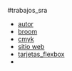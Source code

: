  #trabajos_sra
* [autor](https://lauraestevan48.github.io/autor/)
* [broom](https://lauraestevan48.github.io/broom/)
* [cmyk](https://lauraestevan48.github.io/cmyk/)
* [sitio web](https://lauraestevan48.github.io/sitio-web/)
* [tarjetas_flexbox](https://lauraestevan48.github.io/tarjetas_flexbox/)
*
